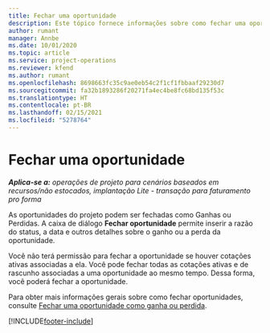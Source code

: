 ```yaml
---
title: Fechar uma oportunidade
description: Este tópico fornece informações sobre como fechar uma oportunidade do projeto.
author: rumant
manager: Annbe
ms.date: 10/01/2020
ms.topic: article
ms.service: project-operations
ms.reviewer: kfend
ms.author: rumant
ms.openlocfilehash: 8698663fc35c9ae0eb54c2f1cf1fbbaaf29230d7
ms.sourcegitcommit: fa32b1893286f20271fa4ec4be8fc68bd135f53c
ms.translationtype: HT
ms.contentlocale: pt-BR
ms.lasthandoff: 02/15/2021
ms.locfileid: "5278764"
---
```

# <a name="close-an-opportunity"></a>Fechar uma oportunidade

_**Aplica-se a:** operações de projeto para cenários baseados em recursos/não estocados, implantação Lite - transação para faturamento pro forma_

As oportunidades do projeto podem ser fechadas como Ganhas ou Perdidas. A caixa de diálogo **Fechar oportunidade** permite inserir a razão do status, a data e outros detalhes sobre o ganho ou a perda da oportunidade.

Você não terá permissão para fechar a oportunidade se houver cotações ativas associadas a ela. Você pode fechar todas as cotações ativas e de rascunho associadas a uma oportunidade ao mesmo tempo. Dessa forma, você poderá fechar a oportunidade.

Para obter mais informações gerais sobre como fechar oportunidades, consulte [Fechar uma oportunidade como ganha ou perdida](https://docs.microsoft.com/dynamics365/sales-enterprise/close-opportunity-won-lost-sales).


[!INCLUDE[footer-include](../includes/footer-banner.md)]